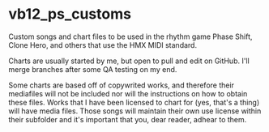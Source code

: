 # vb12_ps_customs
Custom songs and chart files to be used in the rhythm game Phase Shift, Clone Hero, and others that use the HMX MIDI standard.

Charts are usually started by me, but open to pull and edit on GitHub. I'll merge branches after some QA testing on my end.

Some charts are based off of copywrited works, and therefore their mediafiles will not be included nor will the instructions
on how to obtain these files. Works that I have been licensed to chart for (yes, that's a thing) will have media files. Those songs
will maintain their own use license within their subfolder and it's important that you, dear reader, adhear to them.
